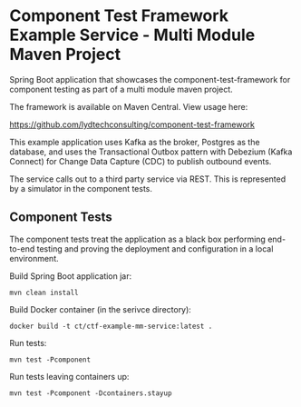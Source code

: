 # Component Test Framework Example Service - Multi Module Maven Project

Spring Boot application that showcases the component-test-framework for component testing as part of a multi module maven project.

The framework is available on Maven Central.  View usage here:

https://github.com/lydtechconsulting/component-test-framework

This example application uses Kafka as the broker, Postgres as the database, and uses the Transactional Outbox pattern with 
Debezium (Kafka Connect) for Change Data Capture (CDC) to publish outbound events.

The service calls out to a third party service via REST.  This is represented by a simulator in the component tests.

## Component Tests

The component tests treat the application as a black box performing end-to-end testing and proving the deployment and configuration in a local environment.

Build Spring Boot application jar:
```
mvn clean install
```

Build Docker container (in the serivce directory):
```
docker build -t ct/ctf-example-mm-service:latest .
```

Run tests:
```
mvn test -Pcomponent
```

Run tests leaving containers up:
```
mvn test -Pcomponent -Dcontainers.stayup
```
